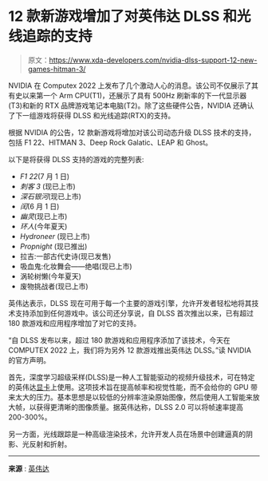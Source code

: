 # 12 款新游戏增加了对英伟达 DLSS 和光线追踪的支持

> 原文：<https://www.xda-developers.com/nvidia-dlss-support-12-new-games-hitman-3/>

NVIDIA 在 Computex 2022 上发布了几个激动人心的消息。该公司不仅展示了其有史以来第一个 Arm CPU(T1)，还展示了具有 500Hz 刷新率的下一代显示器(T3)和新的 RTX 品牌游戏笔记本电脑(T2)。除了这些硬件公告，NVIDIA 还确认了下一组游戏将获得 DLSS 和光线追踪(RTX)的支持。

根据 NVIDIA 的公告，12 款新游戏将增加对该公司动态升级 DLSS 技术的支持，包括 F1 22、HITMAN 3、Deep Rock Galatic、LEAP 和 Ghost。

以下是将获得 DLSS 支持的游戏的完整列表:

*   *F1 22*(7 月 1 日)
*   *刺客 3* (现已上市)
*   *深石银河*(现已上市)
*   *闰*(6 月 1 日)
*   *幽灵*(现已上市)
*   *环人*(今年夏天)
*   *Hydroneer* (现已上市)
*   *Propnight* (现已推出)
*   拉吉:一部古代史诗(现已发售)
*   吸血鬼:化妆舞会——绝唱(现已上市)
*   涡轮树懒(今年夏天)
*   废物挑战者(现已上市)

英伟达表示，DLSS 现在可用于每一个主要的游戏引擎，允许开发者轻松地将其技术支持添加到任何游戏中。该公司还分享说，自 DLSS 首次推出以来，已有超过 180 款游戏和应用程序增加了对它的支持。

“自 DLSS 发布以来，超过 180 款游戏和应用程序添加了该技术，今天在 COMPUTEX 2022 上，我们将为另外 12 款游戏推出英伟达 DLSS。”读 NVIDIA 的官方声明。

首先，深度学习超级采样(DLSS)是一种人工智能驱动的视频升级技术，可在特定的英伟达[显卡](https://www.xda-developers.com/best-gaming-graphics-cards/)上使用。这项技术旨在提高帧率和视觉性能，而不会给你的 GPU 带来太大的压力。基本思想是以较低的分辨率渲染原始图像，然后使用人工智能来放大帧，以获得更清晰的图像质量。据英伟达称，DLSS 2.0 可以将帧速率提高 200-300%。

另一方面，光线跟踪是一种高级渲染技术，允许开发人员在场景中创建逼真的阴影、光反射和折射。

* * *

**来源** : [英伟达](https://www.nvidia.com/en-us/geforce/news/computex-2022-rtx-dlss-game-updates/)